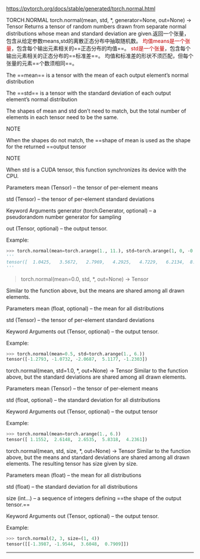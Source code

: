 https://pytorch.org/docs/stable/generated/torch.normal.html

TORCH.NORMAL
torch.normal(mean, std, *, generator=None, out=None) → Tensor
Returns a tensor of random numbers drawn from separate normal distributions whose mean and standard deviation are given.返回一个张量，包含从给定参数means,std的离散正态分布中抽取随机数。<font color="#c00000"> 均值means是一个张量</font>，包含每个输出元素相关的==正态分布的均值==。 <font color="#c00000">std是一个张量</font>，包含每个输出元素相关的正态分布的==标准差==。 均值和标准差的形状不须匹配，但每个张量的元素==个数须相同==。

The ==mean== is a tensor with the mean of each output element’s normal distribution

The ==std== is a tensor with the standard deviation of each output element’s normal distribution

The shapes of mean and std don’t need to match, but the total number of elements in each tensor need to be the same.

NOTE

When the shapes do not match, the ==shape of mean is used as the shape for the returned ==output tensor

NOTE

When std is a CUDA tensor, this function synchronizes its device with the CPU.

Parameters
mean (Tensor) – the tensor of per-element means

std (Tensor) – the tensor of per-element standard deviations

Keyword Arguments
generator (torch.Generator, optional) – a pseudorandom number generator for sampling

out (Tensor, optional) – the output tensor.

Example:

```python
>>> torch.normal(mean=torch.arange(1., 11.), std=torch.arange(1, 0, -0.1))
'''
tensor([  1.0425,   3.5672,   2.7969,   4.2925,   4.7229,   6.2134,  8.0505,   8.1408,   9.0563,  10.0566])
'''
```

>torch.normal(mean=0.0, std, *, out=None) → Tensor

Similar to the function above, but the means are shared among all drawn elements.


Parameters
mean (float, optional) – the mean for all distributions

std (Tensor) – the tensor of per-element standard deviations

Keyword Arguments
out (Tensor, optional) – the output tensor.

Example:

```python
>>> torch.normal(mean=0.5, std=torch.arange(1., 6.))
tensor([-1.2793, -1.0732, -2.0687,  5.1177, -1.2303])
```
torch.normal(mean, std=1.0, *, out=None) → Tensor
Similar to the function above, but the standard deviations are shared among all drawn elements.

Parameters
mean (Tensor) – the tensor of per-element means

std (float, optional) – the standard deviation for all distributions

Keyword Arguments
out (Tensor, optional) – the output tensor

Example:

```python
>>> torch.normal(mean=torch.arange(1., 6.))
tensor([ 1.1552,  2.6148,  2.6535,  5.8318,  4.2361])
```
torch.normal(mean, std, size, *, out=None) → Tensor
Similar to the function above, but the means and standard deviations are shared among all drawn elements. The resulting tensor has size given by size.

Parameters
mean (float) – the mean for all distributions

std (float) – the standard deviation for all distributions

size (int...) – a sequence of integers defining ==the shape of the output tensor.==

Keyword Arguments
out (Tensor, optional) – the output tensor.

Example:

```python
>>> torch.normal(2, 3, size=(1, 4))
tensor([[-1.3987, -1.9544,  3.6048,  0.7909]])
```

--- 
